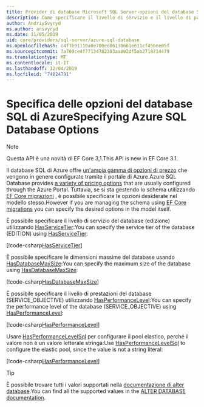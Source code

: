 ```yaml
---
title: Provider di database Microsoft SQL Server-opzioni del database SQL di Azure-EF Core
description: Come specificare il livello di servizio e il livello di prestazioni per il database SQL di Azure con il provider di database Entity Framework Core di SQL Server
author: AndriySvyryd
ms.author: ansvyryd
ms.date: 11/05/2019
uid: core/providers/sql-server/azure-sql-database
ms.openlocfilehash: c4f7b91110a0e700ed06130661e611cf45bee05f
ms.sourcegitcommit: 7a709ce4f77134782393aa802df5ab2718714479
ms.translationtype: MT
ms.contentlocale: it-IT
ms.lasthandoff: 12/04/2019
ms.locfileid: "74824791"
---
```

# <a name="specifying-azure-sql-database-options"></a><span data-ttu-id="13276-103">Specifica delle opzioni del database SQL di Azure</span><span class="sxs-lookup"><span data-stu-id="13276-103">Specifying Azure SQL Database Options</span></span>

>[!NOTE]
> <span data-ttu-id="13276-104">Questa API è una novità di EF Core 3,1.</span><span class="sxs-lookup"><span data-stu-id="13276-104">This API is new in EF Core 3.1.</span></span>

<span data-ttu-id="13276-105">Il database SQL di Azure offre [un'ampia gamma di opzioni di prezzo](https://azure.microsoft.com/pricing/details/sql-database/single/) che vengono in genere configurate tramite il portale di Azure.</span><span class="sxs-lookup"><span data-stu-id="13276-105">Azure SQL Database provides [a variety of pricing options](https://azure.microsoft.com/pricing/details/sql-database/single/) that are usually configured through the Azure Portal.</span></span> <span data-ttu-id="13276-106">Tuttavia, se si sta gestendo lo schema utilizzando [EF Core migrazioni](xref:core/managing-schemas/migrations/index) , è possibile specificare le opzioni desiderate nel modello stesso.</span><span class="sxs-lookup"><span data-stu-id="13276-106">However if you are managing the schema using [EF Core migrations](xref:core/managing-schemas/migrations/index) you can specify the desired options in the model itself.</span></span>

<span data-ttu-id="13276-107">È possibile specificare il livello di servizio del database (edizione) utilizzando [HasServiceTier](/dotnet/api/Microsoft.EntityFrameworkCore.SqlServerModelBuilderExtensions.HasServiceTier):</span><span class="sxs-lookup"><span data-stu-id="13276-107">You can specify the service tier of the database (EDITION) using [HasServiceTier](/dotnet/api/Microsoft.EntityFrameworkCore.SqlServerModelBuilderExtensions.HasServiceTier):</span></span>

[!code-csharp[HasServiceTier](../../../../samples/core/SqlServer/AzureDatabase/AzureSqlContext.cs?name=HasServiceTier)]

<span data-ttu-id="13276-108">È possibile specificare le dimensioni massime del database usando [HasDatabaseMaxSize](/dotnet/api/Microsoft.EntityFrameworkCore.SqlServerModelBuilderExtensions.HasDatabaseMaxSize):</span><span class="sxs-lookup"><span data-stu-id="13276-108">You can specify the maximum size of the database using [HasDatabaseMaxSize](/dotnet/api/Microsoft.EntityFrameworkCore.SqlServerModelBuilderExtensions.HasDatabaseMaxSize):</span></span>

[!code-csharp[HasDatabaseMaxSize](../../../../samples/core/SqlServer/AzureDatabase/AzureSqlContext.cs?name=HasDatabaseMaxSize)]

<span data-ttu-id="13276-109">È possibile specificare il livello di prestazioni del database (SERVICE_OBJECTIVE) utilizzando [HasPerformanceLevel](/dotnet/api/Microsoft.EntityFrameworkCore.SqlServerModelBuilderExtensions.HasPerformanceLevel):</span><span class="sxs-lookup"><span data-stu-id="13276-109">You can specify the performance level of the database (SERVICE_OBJECTIVE) using [HasPerformanceLevel](/dotnet/api/Microsoft.EntityFrameworkCore.SqlServerModelBuilderExtensions.HasPerformanceLevel):</span></span>

[!code-csharp[HasPerformanceLevel](../../../../samples/core/SqlServer/AzureDatabase/AzureSqlContext.cs?name=HasPerformanceLevel)]

<span data-ttu-id="13276-110">Usare [HasPerformanceLevelSql](/dotnet/api/Microsoft.EntityFrameworkCore.SqlServerModelBuilderExtensions.HasPerformanceLevelSql) per configurare il pool elastico, perché il valore non è un valore letterale stringa:</span><span class="sxs-lookup"><span data-stu-id="13276-110">Use [HasPerformanceLevelSql](/dotnet/api/Microsoft.EntityFrameworkCore.SqlServerModelBuilderExtensions.HasPerformanceLevelSql) to configure the elastic pool, since the value is not a string literal:</span></span>

[!code-csharp[HasPerformanceLevel](../../../../samples/core/SqlServer/AzureDatabase/AzureSqlContext.cs?name=HasPerformanceLevelSql)]


>[!TIP]
> <span data-ttu-id="13276-111">È possibile trovare tutti i valori supportati nella [documentazione di alter database](/sql/t-sql/statements/alter-database-transact-sql?view=azuresqldb-current).</span><span class="sxs-lookup"><span data-stu-id="13276-111">You can find all the supported values in the [ALTER DATABASE documentation](/sql/t-sql/statements/alter-database-transact-sql?view=azuresqldb-current).</span></span>